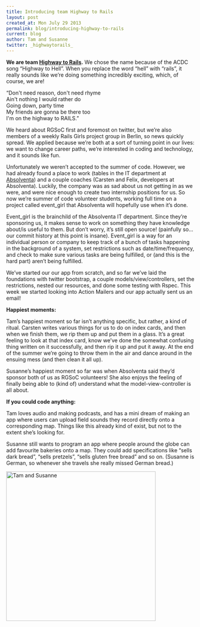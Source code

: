 ```yaml
---
title: Introducing team Highway to Rails
layout: post
created_at: Mon July 29 2013
permalink: blog/introducing-highway-to-rails
current: blog
author: Tam and Susanne
twitter: _highwaytorails_
---
```


**We are team [Highway to Rails](http://teams.railsgirlssummerofcode.org/teams/14).** We chose the name because of the ACDC song “Highway to Hell”. When you replace the word “hell” with “rails”, it really sounds like we’re doing something incredibly exciting, which, of course, we are!

“Don't need reason, don't need rhyme<br>
Ain't nothing I would rather do<br>
Going down, party time<br>
My friends are gonna be there too<br>
I'm on the highway to RAILS.”

We heard about RGSoC first and foremost on twitter, but we’re also members of a weekly Rails Girls project group in Berlin, so news quickly spread. We applied because we’re both at a sort of turning point in our lives: we want to change career paths, we’re interested in coding and technology, and it sounds like fun. 

Unfortunately we weren’t accepted to the summer of code. However, we had already found a place to work (tables in the IT department at [Absolventa](http://www.absolventa.de/)) and a couple coaches (Carsten and Felix, developers at Absolventa). Luckily, the company was as sad about us not getting in as we were, and were nice enough to create two internship positions for us. So now we’re summer of code volunteer students, working full time on a project called event_girl that Absolventa will hopefully use when it’s done.

Event_girl is the brainchild of the Absolventa IT department. Since they’re sponsoring us, it makes sense to work on something they have knowledge about/is useful to them. But don’t worry, it’s still open source! (painfully so... our commit history at this point is insane). Event_girl is a way for an individual person or company to keep track of a bunch of tasks happening in the background of a system, set restrictions such as date/time/frequency, and check to make sure various tasks are being fulfilled, or (and this is the hard part) aren’t being fulfilled.

We’ve started our our app from scratch, and so far we’ve laid the foundations with twitter bootstrap, a couple models/view/controllers, set the restrictions, nested our resources, and done some testing with Rspec. This week we started looking into Action Mailers and our app actually sent us an email!

**Happiest moments:**

Tam’s happiest moment so far isn’t anything specific, but rather, a kind of ritual. Carsten writes various things for us to do on index cards, and then when we finish them, we rip them up and put them in a glass. It’s a great feeling to look at that index card, know we’ve done the somewhat confusing thing written on it successfully, and then rip it up and put it away. At the end of the summer we’re going to throw them in the air and dance around in the ensuing mess (and then clean it all up).

Susanne’s happiest moment so far was when Absolventa said they’d sponsor both of us as RGSoC volunteers! She also enjoys the feeling of finally being able to (kind of) understand what the model-view-controller is all about.

**If you could code anything:**

Tam loves audio and making podcasts, and has a mini dream of making an app where users can upload field sounds they record directly onto a corresponding map. Things like this already kind of exist, but not to the extent she’s looking for.

Susanne still wants to program an app where people around the globe can add favourite bakeries onto a map. They could add specifications like “sells dark bread”, “sells pretzels”, “sells gluten free bread” and so on. (Susanne is German, so whenever she travels she really missed German bread.)

<img src="https://f.cloud.github.com/assets/4237285/855647/b3b3bbc8-f52b-11e2-892b-2cad134523e7.jpg" alt="Tam and Susanne" width= "400">
